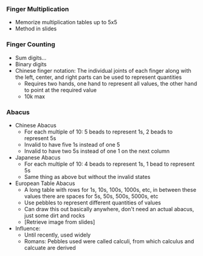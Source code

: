 ### Finger Multiplication
 - Memorize multiplication tables up to 5x5
 - Method in slides

### Finger Counting
 - Sum digits...
 - Binary digits
 - Chinese finger notation: The individual joints of each finger along with the left, center, and right parts can be used to represent quantities
	 - Requires two hands, one hand to represent all values, the other hand to point at the required value
	 - 10k max

### Abacus
 - Chinese Abacus
	 - For each multiple of 10: 5 beads to represent 1s, 2 beads to represent 5s
	 - Invalid to have five 1s instead of one 5
	 - Invalid to have two 5s instead of one 1 on the next column
 - Japanese Abacus
	 - For each multiple of 10: 4 beads to represent 1s, 1 bead to represent 5s
	 - Same thing as above but without the invalid states
 - European Table Abacus
	 - A long table with rows for 1s, 10s, 100s, 1000s, etc, in between these values there are spaces for 5s, 50s, 500s, 5000s, etc
	 - Use pebbles to represent different quantities of values
	 - Can draw this out basically anywhere, don't need an actual abacus, just some dirt and rocks
	 - [Retrieve image from slides]
 - Influence:
	 -  Until recently, used widely
	 - Romans: Pebbles used were called calculi, from which calculus and calcuate are derived